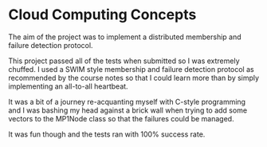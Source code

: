 # Cloud Computing Concepts

The aim of the project was to implement a distributed membership and failure detection protocol.

This project passed all of the tests when submitted so I was extremely chuffed.  I used a SWIM style membership and failure detection protocol as recommended by the course notes so that I could learn more than by simply implementing an all-to-all heartbeat.

It was a bit of a journey re-acquanting myself with C-style programming and I was bashing my head against a brick wall when trying to add some vectors to the MP1Node class so that the failures could be managed.  

It was fun though and the tests ran with 100% success rate.
